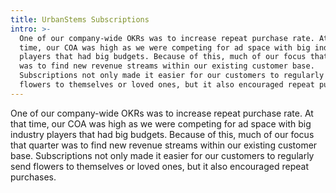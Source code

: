 ```yaml
---
title: UrbanStems Subscriptions
intro: >-
  One of our company-wide OKRs was to increase repeat purchase rate. At that
  time, our COA was high as we were competing for ad space with big industry
  players that had big budgets. Because of this, much of our focus that quarter
  was to find new revenue streams within our existing customer base.
  Subscriptions not only made it easier for our customers to regularly send
  flowers to themselves or loved ones, but it also encouraged repeat purchases.
---
```

One of our company-wide OKRs was to increase repeat purchase rate. At that time, our COA was high as we were competing for ad space with big industry players that had big budgets. Because of this, much of our focus that quarter was to find new revenue streams within our existing customer base. Subscriptions not only made it easier for our customers to regularly send flowers to themselves or loved ones, but it also encouraged repeat purchases.
